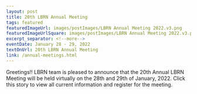 ```yaml
---
layout: post
title: 20th LBRN Annual Meeting
tags: featured
featuredImageUrl: images/postImages/LBRN Annual Meeting 2022.v3.png
featuredImageUrlSquare: images/postImages/LBRN Annual Meeting 2022.v3.png
excerpt_separator: <!--more-->
eventDate: January 28 - 29, 2022
textOnUrl: 20th LBRN Annual Meeting
link: /annual-meetings.html
---
```

<p>Greetings!! LBRN team is pleased to announce that the 20th Annual LBRN Meeting will be held virtually on the 28th and 29th of January, 2022. Click this story to view all current information and register for the meeting.</p>